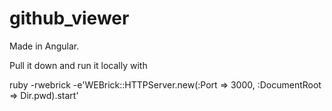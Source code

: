# github_viewer

Made in Angular.

Pull it down and run it locally with 

ruby -rwebrick -e'WEBrick::HTTPServer.new(:Port => 3000, :DocumentRoot => Dir.pwd).start'
